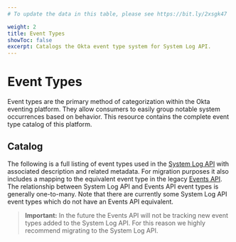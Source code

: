 ```yaml
---
# To update the data in this table, please see https://bit.ly/2xsgk47

weight: 2
title: Event Types
showToc: false
excerpt: Catalogs the Okta event type system for System Log API.
---
```


# Event Types

Event types are the primary method of categorization within the Okta eventing platform. They allow consumers to easily group notable system occurrences based on behavior. This resource contains the complete event type catalog of this platform.

## Catalog

The following is a full listing of event types used in the [System Log API](/docs/reference/api/system-log/) with associated description and related metadata. For migration purposes it also includes a mapping to the equivalent event type in the legacy [Events API](/docs/reference/api/events/).
The relationship between System Log API and Events API event types is generally one-to-many. Note that there are currently some System Log API event types which do not have an Events API equivalent.

> **Important:** In the future the Events API will not be tracking new event types added to the System Log API. For this reason we highly recommend migrating to the System Log API.
<br>

<EventTypes />
